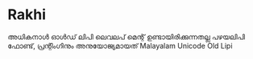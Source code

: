 Rakhi
=====
അധികനാൾ ഓൾഡ് ലിപി ലെവലപ് മെന്റ് ഉണ്ടായിരിക്കുന്നതല്ല
പഴയലിപി ഫോണ്ട്,​ പ്രന്റിംഗിനും അനുയോജ്യമായത്
Malayalam Unicode Old Lipi
